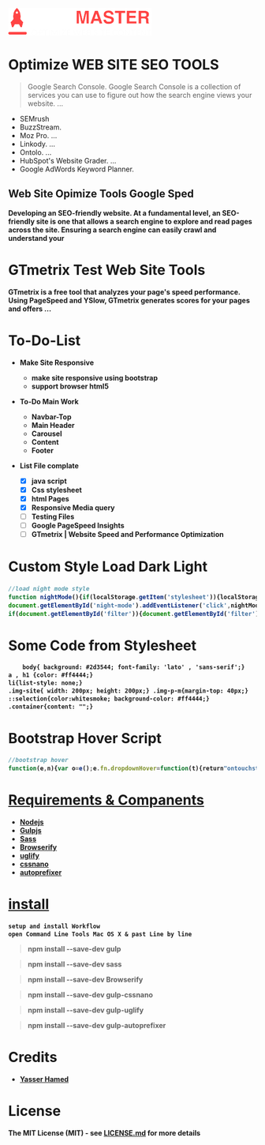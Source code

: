 ![SEO MASTER Logo](https://github.com/fekrh/SEOMASTER/blob/master/img/LOGO.png)

# <h1> Optimize WEB SITE SEO TOOLS
> Google Search Console. Google Search Console is a collection of services you can use to figure out how the search engine views your website. ...
* SEMrush
* BuzzStream. 
* Moz Pro. ...
* Linkody. ...
* Ontolo. ...
* HubSpot's Website Grader. ...
* Google AdWords Keyword Planner.

## <h2> Web Site Opimize Tools Google Sped 
 <b> Developing an SEO-friendly website. At a fundamental level, an SEO-friendly site is one that allows a search engine to explore and read pages across the site. Ensuring a search engine can easily crawl and understand your     

# <h1> GTmetrix Test Web Site Tools
GTmetrix is a free tool that analyzes your page's speed performance. Using PageSpeed and YSlow, GTmetrix generates scores for your pages and offers ...
# <h1> To-Do-List   	
* Make Site Responsive
    * make site responsive using bootstrap
    * support browser html5

* To-Do Main Work 
    * Navbar-Top 
    * Main Header
    * Carousel 
    * Content 
    * Footer
* List File complate 
    - [X] java script
    - [X] Css stylesheet
    - [X] html Pages
    - [X] Responsive Media query 
    - [ ] Testing Files
    - [ ] Google  PageSpeed Insights
    - [ ] GTmetrix | Website Speed and Performance Optimization

# <h1> Custom Style Load Dark Light 
```javascript
//load night mode style
function nightMode(){if(localStorage.getItem('stylesheet')){localStorage.clear();document.getElementById('night-css').setAttribute('href','');}else{localStorage.setItem('stylesheet','/css/night.css');document.getElementById('night-css').setAttribute('href',localStorage.getItem('stylesheet'));}}
document.getElementById('night-mode').addEventListener('click',nightMode)
if(document.getElementById('filter')){document.getElementById('filter').addEventListener('keyup',filterArticles)}
```
# Some Code from Stylesheet
```stylesheet
    body{ background: #2d3544; font-family: 'lato' , 'sans-serif';}
a , h1 {color: #ff4444;}
li{list-style: none;}
.img-site{ width: 200px; height: 200px;} .img-p-m{margin-top: 40px;}
::selection{color:whitesmoke; background-color: #ff4444;}
.container{content: "";}
```


# Bootstrap Hover Script
```javascript
//bootstrap hover
function(e,n){var o=e();e.fn.dropdownHover=function(t){return"ontouchstart"in document?this:(o=o.add(this.parent()),this.each(function(){function r(){n.clearTimeout(a),n.clearTimeout(i),i=n.setTimeout(function(){o.find(":focus").blur(),f.instantlyCloseOthers===!0&&o.removeClass("open"),n.clearTimeout(i),d.attr("aria-expanded","true"),s.addClass("open"),d.trigger(l)},f.hoverDelay)}var a,i,d=e(this),s=d.parent(),u={delay:500,hoverDelay:0,instantlyCloseOthers:!0},h={delay:e(this).data("delay"),hoverDelay:e(this).data("hover-delay"),instantlyCloseOthers:e(this).data("close-others")},l="show.bs.dropdown",c="hide.bs.dropdown",f=e.extend(!0,{},u,t,h);s.hover(function(e){return s.hasClass("open")||d.is(e.target)?void r(e):!0},function(){n.clearTimeout(i),a=n.setTimeout(function(){d.attr("aria-expanded","false"),s.removeClass("open"),d.trigger(c)},f.delay)}),d.hover(function(e){return s.hasClass("open")||s.is(e.target)?void r(e):!0}),s.find(".dropdown-submenu").each(function(){var o,t=e(this);t.hover(function(){n.clearTimeout(o),t.children(".dropdown-menu").show(),t.siblings().children(".dropdown-menu").hide()},function(){var e=t.children(".dropdown-menu");o=n.setTimeout(function(){e.hide()},f.delay)})})}))},e(document).ready(function(){e('[data-hover="dropdown"]').dropdownHover()})}(jQuery,window);
```

# [Requirements & Companents](#Requirements) 	
* [Nodejs](https://nodejs.org/)
* [Gulpjs](https://gulpjs.com/)
* [Sass](https://sass-lang.com/)
* [Browserify](http://browserify.org/)
* [uglify](https://www.npmjs.com/package/uglify-js)
* [cssnano](https://cssnano.co/)
* [autoprefixer](https://autoprefixer.github.io/)


# [install](#install)
    setup and install Workflow
    open Command Line Tools Mac OS X & past Line by line 
> npm install --save-dev gulp 

> npm install --save-dev sass

> npm install --save-dev Browserify

> npm install --save-dev gulp-cssnano

> npm install --save-dev gulp-uglify

> npm install --save-dev gulp-autoprefixer

# <h1> Credits
* [Yasser Hamed](https://github.com/fekrh)
# <h1> License
The MIT License (MIT) - see [LICENSE.md](https://github.com/fekrh/SEOMASTER/blob/add-license-1/LICENSE) for more details
